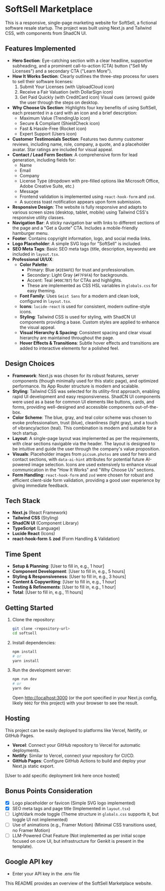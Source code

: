 # SoftSell Marketplace

This is a responsive, single-page marketing website for SoftSell, a fictional software resale startup. The project was built using Next.js and Tailwind CSS, with components from ShadCN UI.

## Features Implemented

-   **Hero Section**: Eye-catching section with a clear headline, supportive subheading, and a prominent call-to-action (CTA) button ("Sell My Licenses") and a secondary CTA ("Learn More").
-   **How It Works Section**: Clearly outlines the three-step process for users to sell their software licenses:
    1.  Submit Your Licenses (with UploadCloud icon)
    2.  Receive a Fair Valuation (with DollarSign icon)
    3.  Get Paid Quickly (with CreditCard icon)
    Visual cues (arrows) guide the user through the steps on desktop.
-   **Why Choose Us Section**: Highlights four key benefits of using SoftSell, each presented in a card with an icon and a brief description:
    -   Maximum Value (TrendingUp icon)
    -   Secure & Compliant (ShieldCheck icon)
    -   Fast & Hassle-Free (Rocket icon)
    -   Expert Support (Users icon)
-   **Customer Testimonials Section**: Features two dummy customer reviews, including name, role, company, a quote, and a placeholder avatar. Star ratings are included for visual appeal.
-   **Contact / Lead Form Section**: A comprehensive form for lead generation, including fields for:
    -   Name
    -   Email
    -   Company
    -   License Type (dropdown with pre-filled options like Microsoft Office, Adobe Creative Suite, etc.)
    -   Message
    -   Frontend validation is implemented using `react-hook-form` and `zod`.
    -   A success toast notification appears upon form submission.
-   **Responsive Design**: The website is fully responsive and adapts to various screen sizes (desktop, tablet, mobile) using Tailwind CSS's responsive utility classes.
-   **Navigation Bar**: A sticky navigation bar with links to different sections of the page and a "Get a Quote" CTA. Includes a mobile-friendly hamburger menu.
-   **Footer**: Contains copyright information, logo, and social media links.
-   **Logo Placeholder**: A simple SVG logo for "SoftSell" is included.
-   **SEO Meta Tags**: Basic SEO meta tags (title, description, keywords) are included in `layout.tsx`.
-   **Professional UI/UX**:
    -   **Color Palette**:
        -   Primary: Blue (`#2E9AFE`) for trust and professionalism.
        -   Secondary: Light Gray (`#F7F9FA`) for backgrounds.
        -   Accent: Teal (`#00C7B7`) for CTAs and highlights.
        -   These are implemented as CSS HSL variables in `globals.css` for easy theming.
    -   **Font Family**: Uses `Geist Sans` for a modern and clean look, configured in `layout.tsx`.
    -   **Icons**: `lucide-react` is used for consistent, modern outline-style icons.
    -   **Styling**: Tailwind CSS is used for styling, with ShadCN UI components providing a base. Custom styles are applied to enhance the visual appeal.
    -   **Visual Hierarchy & Spacing**: Consistent spacing and clear visual hierarchy are maintained throughout the page.
    -   **Hover Effects & Transitions**: Subtle hover effects and transitions are added to interactive elements for a polished feel.

## Design Choices

-   **Framework**: Next.js was chosen for its robust features, server components (though minimally used for this static page), and optimized performance. Its App Router structure is modern and scalable.
-   **Styling**: Tailwind CSS was selected for its utility-first approach, enabling rapid UI development and easy responsiveness. ShadCN UI components were used as a base for common UI elements like buttons, cards, and forms, providing well-designed and accessible components out-of-the-box.
-   **Color Scheme**: The blue, gray, and teal color scheme was chosen to evoke professionalism, trust (blue), cleanliness (light gray), and a touch of vibrancy/action (teal). This combination is modern and suitable for a tech startup.
-   **Layout**: A single-page layout was implemented as per the requirements, with clear sections navigable via the header. The layout is designed to be intuitive and guide the user through the company's value proposition.
-   **Visuals**: Placeholder images from `picsum.photos` are used for hero and contact sections, with `data-ai-hint` attributes for potential future AI-powered image selection. Icons are used extensively to enhance visual communication in the "How It Works" and "Why Choose Us" sections.
-   **Form Handling**: `react-hook-form` and `zod` were chosen for robust and efficient client-side form validation, providing a good user experience by giving immediate feedback.

## Tech Stack

-   **Next.js** (React Framework)
-   **Tailwind CSS** (Styling)
-   **ShadCN UI** (Component Library)
-   **TypeScript** (Language)
-   **Lucide React** (Icons)
-   **react-hook-form** & **zod** (Form Handling & Validation)

## Time Spent

*   **Setup & Planning**: [User to fill in, e.g., 1 hour]
*   **Component Development**: [User to fill in, e.g., 5 hours]
*   **Styling & Responsiveness**: [User to fill in, e.g., 3 hours]
*   **Content & Copywriting**: [User to fill in, e.g., 1 hour]
*   **Testing & Refinements**: [User to fill in, e.g., 1 hour]
*   **Total**: [User to fill in, e.g., 11 hours]

## Getting Started

1.  Clone the repository:
    ```bash
    git clone <repository-url>
    cd softsell
    ```
2.  Install dependencies:
    ```bash
    npm install
    # or
    yarn install
    ```
3.  Run the development server:
    ```bash
    npm run dev
    # or
    yarn dev
    ```
    Open [http://localhost:3000](http://localhost:3000) (or the port specified in your Next.js config, likely `9002` for this project) with your browser to see the result.

## Hosting

This project can be easily deployed to platforms like Vercel, Netlify, or GitHub Pages.

*   **Vercel**: Connect your GitHub repository to Vercel for automatic deployments.
*   **Netlify**: Similar to Vercel, connect your repository for CI/CD.
*   **GitHub Pages**: Configure GitHub Actions to build and deploy your Next.js static export.

[User to add specific deployment link here once hosted]

## Bonus Points Consideration

-   [x] Logo placeholder or favicon (Simple SVG logo implemented)
-   [x] SEO meta tags and page title (Implemented in `layout.tsx`)
-   [ ] Light/dark mode toggle (Theme structure in `globals.css` supports it, but toggle UI not implemented)
-   [ ] Use of animations (e.g., Framer Motion) (Minimal CSS transitions used, no Framer Motion)
-   [ ] LLM-Powered Chat Feature (Not implemented as per initial scope focused on core UI, but infrastructure for Genkit is present in the template).

## Google API key
-  Enter your API key in the .env file

This README provides an overview of the SoftSell Marketplace website.
